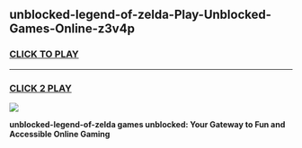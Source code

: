 
## unblocked-legend-of-zelda-Play-Unblocked-Games-Online-z3v4p
<h3>
<a href="https://premium76.site?title=unblocked-legend-of-zelda&ref=25A">CLICK TO PLAY</a></h3>
<hr>

<h3>
<a href="https://premium76.site?title=unblocked-legend-of-zelda&ref=25A">CLICK 2 PLAY</a>
  
</h3>

<a href="https://premium76.site?title=unblocked-legend-of-zelda&ref=25A"><img src="https://clearcache.store/games.png"></a>


**unblocked-legend-of-zelda games unblocked: Your Gateway to Fun and Accessible Online Gaming**
